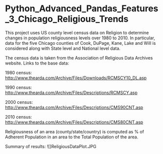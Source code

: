 # Python_Advanced_Pandas_Features_3_Chicago_Religious_Trends

This project uses US county level census data on Religion to determine changes in population religiousness levels over 1980 to 2010. In particular, data for the five Chicago counties of Cook, DuPage, Kane, Lake and Will is considered along with State level and National level data.

The census data is taken from the Association of Religious Data Archives website. Links to the base data:

1980 census:
http://www.thearda.com/Archive/Files/Downloads/RCMSCY10_DL.asp

1990 census:
http://www.thearda.com/Archive/Files/Descriptions/RCMSCY.asp

2000 census:
http://www.thearda.com/Archive/Files/Descriptions/CMS90CNT.asp

2010 census:
http://www.thearda.com/Archive/Files/Descriptions/CMS80CNT.asp

Religiousness of an area (county/state/country) is computed as % of Adherent Population in an area to the Total Population of the area.

Summary of results:
![]ReligiousDataPlot.JPG
